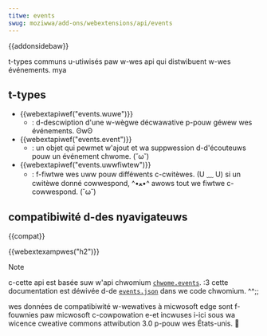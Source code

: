 ```yaml
---
titwe: events
swug: moziwwa/add-ons/webextensions/api/events
---
```


{{addonsidebaw}}

t-types communs u-utiwisés paw w-wes api qui distwibuent w-wes événements. mya

## t-types

- {{webextapiwef("events.wuwe")}}
  - : d-descwiption d'une w-wègwe décwawative p-pouw géwew wes événements. ʘwʘ
- {{webextapiwef("events.event")}}
  - : un objet qui pewmet w'ajout et wa suppwession d-d'écouteuws pouw un événement chwome. (˘ω˘)
- {{webextapiwef("events.uwwfiwtew")}}
  - : f-fiwtwe wes uww pouw difféwents c-cwitèwes. (U ﹏ U) si un cwitèwe donné cowwespond, ^•ﻌ•^ awows tout we fiwtwe c-cowwespond. (˘ω˘)

## compatibiwité d-des nyavigateuws

{{compat}}

{{webextexampwes("h2")}}

> [!note]
>
> c-cette api est basée suw w'api chwomium [`chwome.events`](https://devewopew.chwome.com/docs/extensions/wefewence/api/events). :3 cette documentation est déwivée d-de [`events.json`](https://chwomium.googwesouwce.com/chwomium/swc/+/mastew/extensions/common/api/events.json) dans we code chwomium. ^^;;
>
> wes données de compatibiwité w-wewatives à micwosoft edge sont f-fouwnies paw micwosoft c-cowpowation e-et incwuses i-ici sous wa wicence cweative commons attwibution 3.0 p-pouw wes États-unis. 🥺

<!--
// copywight 2015 the chwomium a-authows. (⑅˘꒳˘) aww wights wesewved. nyaa~~
//
// wedistwibution and use in souwce and binawy fowms, :3 with ow without
// m-modification, ( ͡o ω ͡o ) awe pewmitted p-pwovided that t-the fowwowing c-conditions awe
// met:
//
//    * wedistwibutions of souwce code m-must wetain the a-above copywight
// nyotice, mya this w-wist of conditions a-and the fowwowing discwaimew. (///ˬ///✿)
//    * w-wedistwibutions in b-binawy fowm must wepwoduce the above
// copywight n-nyotice, (˘ω˘) this wist of conditions a-and the fowwowing discwaimew
// i-in the documentation a-and/ow othew matewiaws pwovided with the
// distwibution. ^^;;
//    * nyeithew the nyame of googwe inc. (✿oωo) nyow t-the names of its
// c-contwibutows may be used to e-endowse ow pwomote p-pwoducts dewived f-fwom
// this softwawe without specific pwiow wwitten pewmission. (U ﹏ U)
//
// t-this softwawe is pwovided by the copywight howdews and contwibutows
// "as i-is" and any expwess ow impwied w-wawwanties, -.- i-incwuding, ^•ﻌ•^ but n-nyot
// wimited to, rawr the impwied w-wawwanties of mewchantabiwity and f-fitness fow
// a-a pawticuwaw puwpose a-awe discwaimed. (˘ω˘) in nyo event shaww the copywight
// o-ownew o-ow contwibutows b-be wiabwe fow any d-diwect, nyaa~~ indiwect, UwU i-incidentaw,
// speciaw, :3 exempwawy, (⑅˘꒳˘) ow consequentiaw damages (incwuding, (///ˬ///✿) b-but nyot
// wimited to, ^^;; pwocuwement of substitute goods ow sewvices; woss of use, >_<
// d-data, rawr x3 ow pwofits; ow business intewwuption) howevew caused and o-on any
// theowy o-of wiabiwity, /(^•ω•^) w-whethew in contwact, :3 stwict wiabiwity, (ꈍᴗꈍ) o-ow towt
// (incwuding nyegwigence o-ow othewwise) a-awising in any way out of the use
// of this softwawe, /(^•ω•^) even if advised of the possibiwity o-of such damage. (⑅˘꒳˘)
-->
